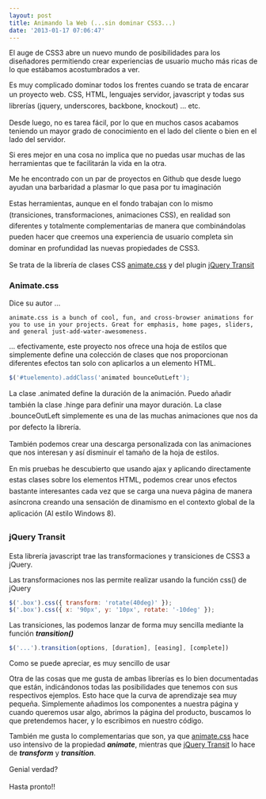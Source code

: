 ```yaml
---
layout: post
title: Animando la Web (...sin dominar CSS3...)
date: '2013-01-17 07:06:47'
---
```



El auge de CSS3 abre un nuevo mundo de posibilidades para los diseñadores permitiendo crear experiencias de usuario mucho más ricas de lo que estábamos acostumbrados a ver.

Es muy complicado dominar todos los frentes cuando se trata de encarar un proyecto web. <span style="font-size: 1em; line-height: 1.6em;">CSS, HTML, lenguajes servidor, javascript y todas sus librerías (jquery, underscores, backbone, knockout) … etc.  
</span>

Desde luego, no es tarea fácil, por lo que en muchos casos acabamos teniendo un mayor grado de conocimiento en el lado del cliente o bien en el lado del servidor.

Si eres mejor en una cosa no implica que no puedas usar muchas de las herramientas que te facilitarán la vida en la otra.

Me he encontrado con un par de proyectos en Github que desde luego ayudan una barbaridad a plasmar lo que pasa por tu imaginación

<span style="font-size: 1em; line-height: 1.6em;">Estas herramientas, aunque en el fondo trabajan con lo mismo (transiciones, transformaciones, animaciones CSS), en realidad son diferentes y totalmente complementarias de manera que c</span><span style="font-size: 1em; line-height: 1.6em;">ombinándolas pueden hacer que creemos una experiencia de usuario completa sin dominar en profundidad las nuevas propiedades de CSS3.</span>

Se trata de la librería de clases CSS [animate.css](http://daneden.me/animate/ "animate.css") y del plugin [jQuery Transit](http://ricostacruz.com/jquery.transit/ "jQuery Transit")

### Animate.css

Dice su autor …

```
animate.css is a bunch of cool, fun, and cross-browser animations for you to use in your projects. Great for emphasis, home pages, sliders, and general just-add-water-awesomeness.
```

… efectivamente, este proyecto nos ofrece una hoja de estilos que simplemente define una colección de clases que nos proporcionan diferentes efectos tan solo con aplicarlos a un elemento HTML.

```javascript
$('#tuelemento).addClass('animated bounceOutLeft');
```

<span style="font-size: 1em; line-height: 1.6em;">La clase .animated define la duración de la animación. Puedo añadir también la clase .hinge para definir una mayor duración. La clase .bounceOutLeft simplemente es una de las muchas animaciones que nos da por defecto la librería.

También podemos crear una descarga personalizada con las animaciones que nos interesan y así disminuir el tamaño de la hoja de estilos.</span>

<span style="font-size: 1em; line-height: 1.6em;">En mis pruebas he descubierto que usando ajax y aplicando directamente estas clases sobre los elementos HTML, podemos crear unos efectos bastante interesantes cada vez que se carga una nueva página de manera asíncrona creando una sensación de dinamismo en el contexto global de la aplicación (Al estilo Windows 8).</span>

### <span style="font-size: 1em; line-height: 1.6em;">jQuery Transit  
</span>

Esta librería javascript trae las transformaciones y transiciones de CSS3 a jQuery.

Las transformaciones nos las permite realizar usando la función css() de jQuery

```javascript
$('.box').css({ transform: 'rotate(40deg)' }); 
$('.box').css({ x: '90px', y: '10px', rotate: '-10deg' });
```

Las transiciones, las podemos lanzar de forma muy sencilla mediante la función ***transition()***

```javascript
$('...').transition(options, [duration], [easing], [complete])
```
Como se puede apreciar, es muy sencillo de usar

Otra de las cosas que me gusta de ambas librerías es lo bien documentadas que están, indicándonos todas las posibilidades que tenemos con sus respectivos ejemplos. Esto hace que la curva de aprendizaje sea muy pequeña. Simplemente añadimos los componentes a nuestra página y cuando queremos usar algo, abrimos la página del producto, buscamos lo que pretendemos hacer, y lo escribimos en nuestro código.

También me gusta lo complementarias que son, ya que [animate.css](http://daneden.me/animate/ "animate.css") hace uso intensivo de la propiedad ***animate***, mientras que [jQuery Transit](http://ricostacruz.com/jquery.transit/ "jQuery Transit") lo hace de ***transform*** y ***transition***.

<span style="font-size: 1em; line-height: 1.6em;">Genial verdad?</span>

Hasta pronto!!


